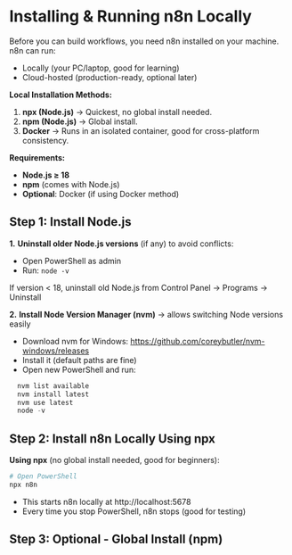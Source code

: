 # Installing & Running n8n Locally
Before you can build workflows, you need n8n installed on your machine. n8n can run:
- Locally (your PC/laptop, good for learning)
- Cloud-hosted (production-ready, optional later)
  
**Local Installation Methods:**
1. **npx (Node.js)** → Quickest, no global install needed.
2. **npm (Node.js)** → Global install.
3. **Docker** → Runs in an isolated container, good for cross-platform consistency.

**Requirements:**
- **Node.js ≥ 18**
- **npm** (comes with Node.js)
- **Optional**: Docker (if using Docker method)

## Step 1: Install Node.js
**1.** **Uninstall older Node.js versions** (if any) to avoid conflicts:  
   - Open PowerShell as admin
   - Run:  ```node -v ```  
  
If version < 18, uninstall old Node.js from Control Panel → Programs → Uninstall

**2.** **Install Node Version Manager (nvm)** → allows switching Node versions easily
   - Download nvm for Windows: https://github.com/coreybutler/nvm-windows/releases
   - Install it (default paths are fine)
   - Open new PowerShell and run:
  ```PowerShell
    nvm list available
    nvm install latest
    nvm use latest
    node -v
   ```

## Step 2: Install n8n Locally Using npx
**Using npx** (no global install needed, good for beginners):
```bash
# Open PowerShell
npx n8n
```
- This starts n8n locally at http://localhost:5678
- Every time you stop PowerShell, n8n stops (good for testing)

## Step 3: Optional - Global Install (npm)